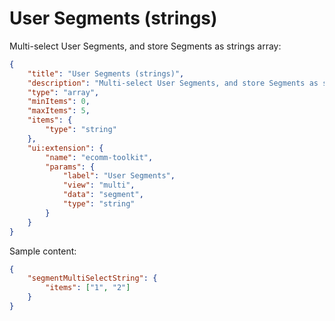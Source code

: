 # User Segments (strings)

Multi-select User Segments, and store Segments as strings array:

```json
{
	"title": "User Segments (strings)",
	"description": "Multi-select User Segments, and store Segments as strings array",
	"type": "array",
	"minItems": 0,
	"maxItems": 5,
	"items": {
		"type": "string"
	},
	"ui:extension": {
		"name": "ecomm-toolkit",
		"params": {
			"label": "User Segments",
			"view": "multi",
			"data": "segment",
			"type": "string"
		}
	}
}
```

Sample content:

```json
{
	"segmentMultiSelectString": {
		"items": ["1", "2"]
	}
}
```
